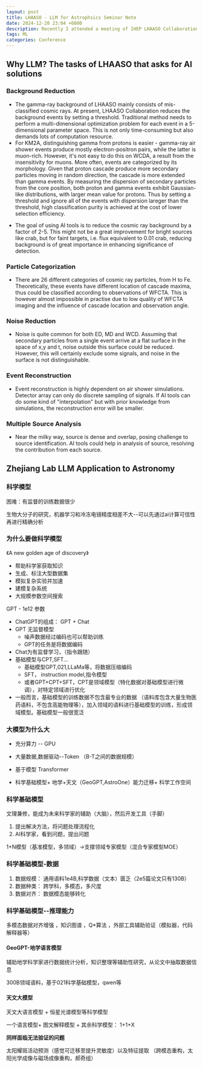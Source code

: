 ```yaml
---
layout: post
title: LHAASO - LLM for Astrophsics Seminar Note
date: 2024-12-20 23:04 +0800
description: Recently I attended a meeting of IHEP LHAASO Collaboration and Zhejiang Lab. This is the note taken from the meeting
tags: ML
categories: Conference
---
```




## Why LLM? The tasks of LHAASO that asks for AI solutions

### Background Reduction
  - The gamma-ray background of LHAASO mainly consists of mis-classified cosmic rays. At present, LHAASO Collaboration reduces the background events by setting a threshold. Traditional method needs to perform a multi-dimensional optimization problem for each event in a 5-dimensional parameter space. This is not only time-consuming but also demands lots of computation resource. 
  - For KM2A, distinguishing gamma from protons is easier - gamma-ray air shower events produce mostly electron-positron pairs, while the latter is muon-rich. However, it's not easy to do this on WCDA, a result from the insensitivity for muons. More often, events are categorized by its morphology. Given that proton cascade produce more secondary particles moving in random direction, the cascade is more extended than gamma events. By measuring the dispersion of secondary particles from the core position, both proton and gamma events exhibit Gaussian-like distributions, with larger mean value for protons. Thus by setting a threshold and ignore all of the events with dispersion lareger than the threshold, high classification purity is achieved at the cost of lower selection efficiency. 
  <!-- - Thresh, divergence, core, nhit, direction 5-dimensional analysis -->
  <!-- - 目标： 降低背景2-5倍 -->
  <!-- - 提高significance -->
  - The goal of using AI tools is to reduce the cosmic ray background by a factor of 2-5. This might not be a great improvement for bright sources like crab, but for faint targets, i.e. flux equivalent to 0.01 crab, reducing background is of great importance in enhancing significance of detection. 
  
### Particle Categorization
 <!-- 粒子鉴别 -->
  - There are 26 different categories of cosmic ray particles, from H to Fe. Theoretically, these events have different location of cascade maxima, thus could be classified according to observations of WFCTA. This is however almost impossible in practise due to low quality of WFCTA imaging and the influence of cascade location and observation angle. 
  

### Noise Reduction
- Noise is quite common for both ED, MD and WCD. Assuming that secondary particles from a single event arrive at a flat surface in the space of x,y and t, noise outside this surface could be reduced. However, this will certainly exclude some signals, and noise in the surface is not distinguishable.  

### Event Reconstruction
- Event reconstruction is highly dependent on air shower simulations. Detector array can only do discrete sampling of signals. If AI tools can do some kind of "interpolation" but with prior knowledge from simulations, the reconstruction error will be smaller.

<!-- - 事例重建
  - 模拟加密/扩展探测器阵列，使用生成式AI生成探测器之外的Hits -->
<!-- 
- 多源解析
  - 重叠源的分析
  -  -->
### Multiple Source Analysis
- Near the milky way, source is dense and overlap, posing challenge to source identification. AI tools could help in analysis of source, resolving the contribution from each source. 

<!-- - 多探测器协同重建（km2a+wcda+wfcta）

- 探测器标定/模拟

- 天体源分析
  - 时变分析 -->

<!-- 
## WCDA背景排除介绍

Proton: more muon, more extended secondary particles

Gamma:  less muon, mainly electron-positron pairs

$$\mathcal{C} = \frac{N_{hit}}{C_{xPE}}$$
nhit / radius that contain most hits

PINCness: gamma with smaller PINCness (threshold)

## LHAASO联合观测成分鉴别

-  区分核子种类
   -  Xmax可以区分轻重元素： 轻元素xmax更靠下
   -  观测角度与WFCTA测量xmax距离有关
   -  变量连续，筛选出的数据很少
   -  几何重建精度影响分类准确率
-  多变量区分？
   -  难以有统一普适的变量构造
   -  现阶段变量
      - $$ Purity = N_p/(N_p + N_{heavy})|_{select}$$
      - $$Selection = N_{proton,select}/N_{proton,all} 
- 在某种纯度下，使用AI提升挑选效率 

## KM2A宇宙线成分鉴别

- 触发条件 400ns内20个探测器（ed/md）着火,筛选前后5000ns的数据
- 2.5khz，1TB/day
- 参数： EMparticle/Muon ratio, 
$$\log\frac{N_\mu}{N_e^{0.86}}$$
- ML
  -  作为图像，损失信息
  - 作为序列，有无序量
  - 作为Graph,图的结构无法改变
  - 粒子云： 抽象坐标，可携带其余额外信息
    - DGCNN-边特征提取
  - 

 -->

<!-- ## Zhejiang Lab 大模型在天文学的应用 -->
## Zhejiang Lab LLM Application to Astronomy


### 科学模型

困难：有监督的训练数据很少

生物大分子的研究，机器学习和冷冻电镜精度相差不大--可以先通过ai计算可信性再进行精确分析

### 为什么要做科学模型
《A new golden age of discovery》
-  帮助科学家获取知识
-  生成、标注大型数据集
-  模拟复杂实验并加速
-  建模复杂系统
-  大规模参数空间搜索
  
GPT - 1e12 参数

- ChatGPT的组成： GPT + Chat
- GPT 无监督模型
  - 噪声数据经过编码也可以帮助训练
  - GPT的任务是将数据编码
- Chat为有监督学习，（指令跟随）
- 基础模型与CPT,SFT...
  - 基础模型GPT,021,LLaMa等，将数据压缩编码
  - SFT， instruction model,指令模型
  - 或者GPT+CPT+SFT，CPT是领域模型（特化数据对基础模型进行微调），对特定领域进行优化
- 一般而言，基础模型的训练数据不包含最专业的数据 （语料库包含大量生物医药语料，不包含高能物理等），加入领域的语料进行基础模型的训练，形成领域模型。基础模型一般很宽泛
  
### 大模型为什么大
- 充分算力 -- GPU
- 大量数据,数据驱动--Token （B-T之间的数据规模）
- 基于模型 Transformer

- 科学基础模型+ 地学+天文（GeoGPT,AstroOne）能力迁移+ 科学工作空间

### 科学基础模型 
文理兼修，能成为未来科学家的辅助（大脑），然后开发工具（手脚）

1. 提出解决方法，将问题处理流程化
2. AI科学家，看到问题，提出问题

1+N模型（基准模型，多领域）->支撑领域专家模型（混合专家模型MOE）

### 科学基础模型-数据
1. 数据规模： 通用语料1e4B,科学数据（文本）匮乏（2e5篇论文只有130B）
2. 数据种类： 跨学科，多模态，多尺度
3. 数据对齐： 数据模态能够转化

### 科学基础模型--推理能力
多模态数据对齐增强
，知识图谱
，Q*算法
，外部工具辅助验证（模拟器，代码解释器等）

#### GeoGPT-地学语言模型
辅助地学科学家进行数据统计分析，知识整理等辅助性研究，从论文中抽取数据信息

300B领域语料，基于021科学基础模型，qwen等

#### 天文大模型
天文大语言模型 + 恒星光谱模型等科学模型

一个语言模型+ 图文解释模型 + 其余科学模型： 1+1+X

**同样面临无法验证的问题**

太阳耀斑活动预测（感觉可迁移至提升灵敏度）以及特征提取 （跨模态重构，太阳光学成像与磁场成像重构，郝奇组）





